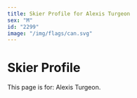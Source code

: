 ```yaml
---
title: Skier Profile for Alexis Turgeon
sex: "M"
id: "2299"
image: "/img/flags/can.svg" 
---
```


# Skier Profile

This page is for: Alexis Turgeon.
    